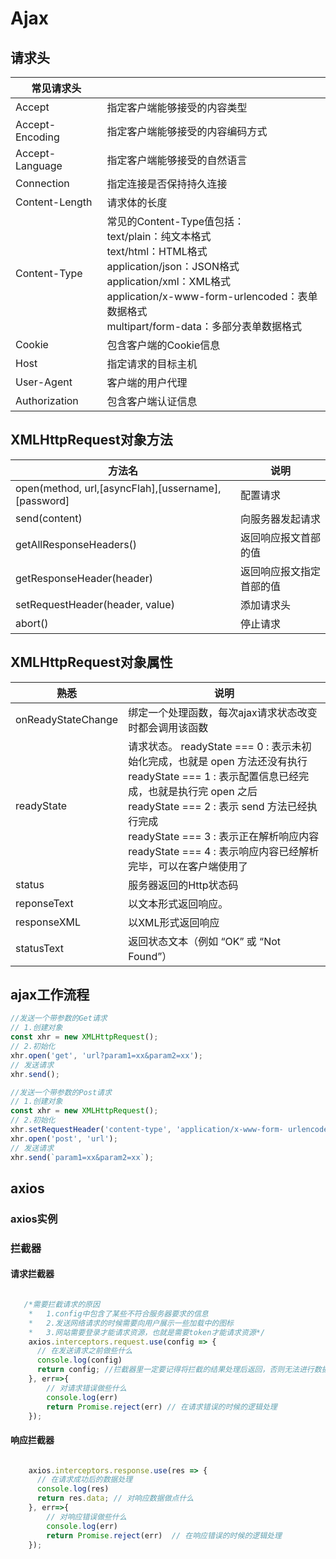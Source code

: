 # Ajax

## 请求头

| 常见请求头      |                                                              |
| --------------- | ------------------------------------------------------------ |
| Accept          | 指定客户端能够接受的内容类型                                 |
| Accept-Encoding | 指定客户端能够接受的内容编码方式                             |
| Accept-Language | 指定客户端能够接受的自然语言                                 |
| Connection      | 指定连接是否保持持久连接                                     |
| Content-Length  | 请求体的长度                                                 |
| Content-Type    | 常见的Content-Type值包括：<br/>text/plain：纯文本格式<br/>text/html：HTML格式<br/>application/json：JSON格式<br/>application/xml：XML格式<br/>application/x-www-form-urlencoded：表单数据格式<br/>multipart/form-data：多部分表单数据格式 |
| Cookie          | 包含客户端的Cookie信息                                       |
| Host            | 指定请求的目标主机                                           |
| User-Agent      | 客户端的用户代理                                             |
| Authorization   | 包含客户端认证信息                                           |

## XMLHttpRequest对象方法

| 方法名                                              | 说明                     |
| --------------------------------------------------- | ------------------------ |
| open(method, url,[asyncFlah],[ussername],[password] | 配置请求                 |
| send(content)                                       | 向服务器发起请求         |
| getAllResponseHeaders()                             | 返回响应报文首部的值     |
| getResponseHeader(header)                           | 返回响应报文指定首部的值 |
| setRequestHeader(header, value)                     | 添加请求头               |
| abort()                                             | 停止请求                 |

## XMLHttpRequest对象属性

| 熟悉               | 说明                                                         |
| ------------------ | ------------------------------------------------------------ |
| onReadyStateChange | 绑定一个处理函数，每次ajax请求状态改变时都会调用该函数       |
| readyState         | 请求状态。                                                                                                                        readyState === 0 : 表示未初始化完成，也就是 open 方法还没有执行 <br/>readyState === 1 : 表示配置信息已经完成，也就是执行完 open 之后 <br/>readyState === 2 : 表示 send 方法已经执行完成<br/>readyState === 3 : 表示正在解析响应内容<br/>readyState === 4 : 表示响应内容已经解析完毕，可以在客户端使用了 |
| status             | 服务器返回的Http状态码                                       |
| reponseText        | 以文本形式返回响应。                                         |
| responseXML        | 以XML形式返回响应                                            |
| statusText         | 返回状态文本（例如 “OK” 或 “Not Found”）                     |

## ajax工作流程

```js
//发送一个带参数的Get请求
// 1.创建对象
const xhr = new XMLHttpRequest();
// 2.初始化
xhr.open('get', 'url?param1=xx&param2=xx');
// 发送请求
xhr.send();

//发送一个带参数的Post请求
// 1.创建对象
const xhr = new XMLHttpRequest();
// 2.初始化
xhr.setRequestHeader('content-type', 'application/x-www-form- urlencoded')
xhr.open('post', 'url');
// 发送请求
xhr.send(`param1=xx&param2=xx`);

```

## axios

### axios实例



### 拦截器

####  请求拦截器

```js

   /*需要拦截请求的原因
    *   1.config中包含了某些不符合服务器要求的信息
    *   2.发送网络请求的时候需要向用户展示一些加载中的图标
    *   3.网站需要登录才能请求资源，也就是需要token才能请求资源*/
    axios.interceptors.request.use(config => {
      // 在发送请求之前做些什么
      console.log(config)
      return config; //拦截器里一定要记得将拦截的结果处理后返回，否则无法进行数据获取
    }, err=>{
        // 对请求错误做些什么 
        console.log(err)
        return Promise.reject(err) // 在请求错误的时候的逻辑处理
    });


```

#### 响应拦截器

```js

    axios.interceptors.response.use(res => {
      // 在请求成功后的数据处理 
      console.log(res)
      return res.data; // 对响应数据做点什么
    }, err=>{
        // 对响应错误做些什么
        console.log(err)
        return Promise.reject(err)  // 在响应错误的时候的逻辑处理
    });
```





